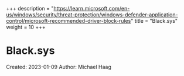 +++
description = "https://learn.microsoft.com/en-us/windows/security/threat-protection/windows-defender-application-control/microsoft-recommended-driver-block-rules"
title = "Black.sys"
weight = 10
+++

# Black.sys

Created: 2023-01-09
Author: Michael Haag



